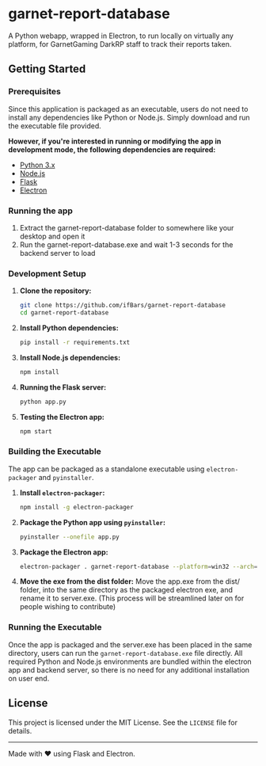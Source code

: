 # garnet-report-database
 A Python webapp, wrapped in Electron, to run locally on virtually any platform, for GarnetGaming DarkRP staff to track their reports taken.

## Getting Started

### Prerequisites
Since this application is packaged as an executable, users do not need to install any dependencies like Python or Node.js. Simply download and run the executable file provided.

**However, if you're interested in running or modifying the app in development mode, the following dependencies are required:**
- [Python 3.x](https://www.python.org/downloads/)
- [Node.js](https://nodejs.org/en/)
- [Flask](https://flask.palletsprojects.com/)
- [Electron](https://www.electronjs.org/)

### Running the app

1. Extract the garnet-report-database folder to somewhere like your desktop and open it
2. Run the garnet-report-database.exe and wait 1-3 seconds for the backend server to load

### Development Setup

1. **Clone the repository:**
   ```bash
   git clone https://github.com/ifBars/garnet-report-database
   cd garnet-report-database
   ```

2. **Install Python dependencies:**
   ```bash
   pip install -r requirements.txt
   ```

3. **Install Node.js dependencies:**
   ```bash
   npm install
   ```

4. **Running the Flask server:**
   ```bash
   python app.py
   ```

5. **Testing the Electron app:**
   ```bash
   npm start
   ```

### Building the Executable

The app can be packaged as a standalone executable using `electron-packager` and `pyinstaller`.

1. **Install `electron-packager`:**
   ```bash
   npm install -g electron-packager
   ```

2. **Package the Python app using `pyinstaller`:**
   ```bash
   pyinstaller --onefile app.py
   ```

3. **Package the Electron app:**
   ```bash
   electron-packager . garnet-report-database --platform=win32 --arch=x64 --out=dist/
   ```

4. **Move the exe from the dist folder:**
   Move the app.exe from the dist/ folder, into the same directory as the packaged electron exe, and rename it to server.exe. (This process will be streamlined later on for people wishing to contribute)

### Running the Executable

Once the app is packaged and the server.exe has been placed in the same directory, users can run the `garnet-report-database.exe` file directly. All required Python and Node.js environments are bundled within the electron app and backend server, so there is no need for any additional installation on user end.

## License
This project is licensed under the MIT License. See the `LICENSE` file for details.

---

Made with ❤️ using Flask and Electron.
